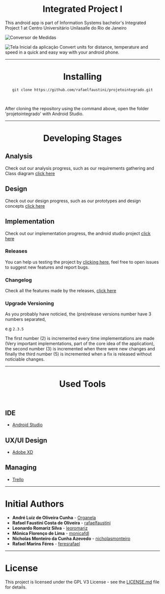 <h1 class="unchanged rich-diff-level-one" align="center"> Integrated Project I </h1>

This android app is part of Information Systems bachelor's Integrated Project 1 at Centro Universitário Unilasalle do Rio de Janeiro

![Conversor de Medidas](https://i.imgur.com/fq8QUtX.png)

![Tela Inicial da aplicação](https://i.imgur.com/YilS87j.png)
Convert units for distance, temperature and speed in a quick and easy way with your android phone.

---
<h1 class="unchanged rich-diff-level-one" align="center"> Installing </h1>

<p align="center"> <code>git clone https://github.com/rafaelfaustini/projetointegrado.git</code> </p><br>
<p class="justify">After cloning the repository using the command above, open the folder 'projetointegrado' with Android Studio.</p>

---
<h1 class="unchanged rich-diff-level-one" align="center"> Developing Stages </h1>

## Analysis
Check out our analysis progress, such as our requirements gathering and Class diagram [click here](https://github.com/rafaelfaustini/projetointegrado/tree/master/Análise%20%26%20Modelagem)

## Design
Check out our design progress, such as our prototypes and design concepts [click here](https://github.com/rafaelfaustini/projetointegrado/tree/master/Prototipagem%20UI%20%26%20UX)

## Implementation
Check out our implementation progress, the android studio project [click here](https://github.com/rafaelfaustini/projetointegrado/tree/master/ConversorMedidas)  

### Releases
You can help us testing the project by [clicking here](https://github.com/rafaelfaustini/projetointegrado/releases), feel free to open issues to suggest new features and report bugs.

### Changelog
Check all the features made by the releases, [click here](changelog.md)

### Upgrade Versioning
As you probably have noticied, the (pre)release versions number have 3 numbers separated,

e.g <code>2.3.5</code>

The first number (2) is incremented every time implementations are made (Very important implementations, part of the core idea of the application), the second number (3) is incremented when there were new changes and finally the third number (5) is incremented when a fix is released without noticiable changes.


---
<h1 class="unchanged rich-diff-level-one" align="center"> Used Tools </h1><br>

## IDE

* [Android Studio](https://developer.android.com/studio/?hl=pt-br)

## UX/UI Design

* [Adobe XD](https://www.adobe.com/br/products/xd.html)

## Managing

* [Trello](https://trello.com)
---

# Initial Authors
* **André Luiz de Oliveira Cunha**  - [Organela](https://github.com/Organela)
* **Rafael Faustini Costa de Oliveira**  - [rafaelfaustini](https://github.com/rafaelfaustini)
* **Leonardo Romariz Silva**  - [leoromariz](https://github.com/leoromariz)
* **Mônica Florenço de Lima**  - [monicafdl](https://github.com/monicafdl)
* **Nicholas Monteiro da Cunha Azevedo**  - [nicholasmonteiro](https://github.com/nicholasmonteiro)
* **Rafael Marins Féres**  - [feresrafael](https://github.com/feresrafael)
---
# License

This project is licensed under the GPL V3 License - see the [LICENSE.md](LICENSE.md) file for details.
